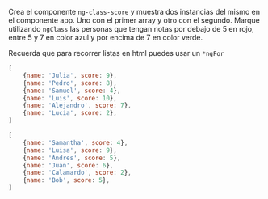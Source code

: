 Crea el componente ``ng-class-score`` y muestra dos instancias del mismo en el componente app. Uno con el primer array y otro con el segundo. Marque utilizando ``ngClass`` las personas que tengan notas por debajo de 5 en rojo, entre 5 y 7 en color azul y por encima de 7 en color verde. 

Recuerda que para recorrer listas en html puedes usar un ``*ngFor``

```js
[
    {name: 'Julia', score: 9},
    {name: 'Pedro', score: 8},
    {name: 'Samuel', score: 4},
    {name: 'Luis', score: 10},
    {name: 'Alejandro', score: 7},
    {name: 'Lucia', score: 2},
]

[
    {name: 'Samantha', score: 4},
    {name: 'Luisa', score: 9},
    {name: 'Andres', score: 5},
    {name: 'Juan', score: 6},
    {name: 'Calamardo', score: 2},
    {name: 'Bob', score: 5},
]
```